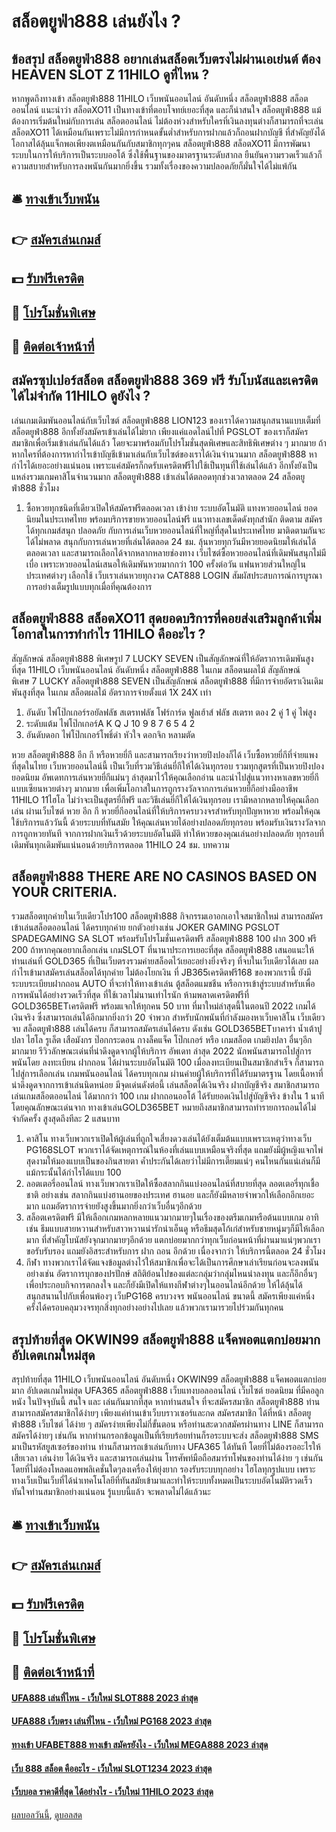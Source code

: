 # สล็อตยูฟ่า888 เล่นยังไง ?
## ข้อสรุป สล็อตยูฟ่า888 อยากเล่นสล็อตเว็บตรงไม่ผ่านเอเย่นต์ ต้อง HEAVEN SLOT Z 11HILO ดูที่ไหน ?
หากพูดถึงทางเข้า สล็อตยูฟ่า888 11HILO เว็บพนันออนไลน์ อันดับหนึ่ง สล็อตยูฟ่า888 สล็อตออนไลน์ แนะนำว่า สล็อตXO11 เป็นทางเข้าที่ตอบโจทย์เยอะที่สุด และก็น่าสนใจ สล็อตยูฟ่า888 แม้ต้องการเริ่มต้นใหม่กับการเล่น สล็อตออนไลน์ ไม่ต้องห่วงสำหรับใครที่เงินลงทุนต่างก็สามารถที่จะเล่น สล็อตXO11 ได้เหมือนกันเพราะไม่มีการกำหนดขั้นต่ำสำหรับการฝากแล้วก็ถอนฝากบัญชี ที่สำคัญยังได้โอกาสได้ลุ้นแจ็กพอเพียงตเหมือนกันกับสมาชิกทุกๆคน สล็อตยูฟ่า888 สล็อตXO11 มีการพัฒนาระบบในการให้บริการเป็นระบบออโต้ ซึ่งใช้พื้นฐานของมาตรฐานระดับสากล ยืนยันความรวดเร็วแล้วก็ความสบายสำหรับการลงพนันกันมากยิ่งขึ้น รวมทั้งเรื่องของความปลอดภัยก็มั่นใจได้ไม่แพ้กัน

## 🛎 [ทางเข้าเว็บพนัน](https://bit.ly/3SdLNi2)
## 👉 [สมัครเล่นเกมส์](https://bit.ly/3SdLNi2)
## 💵 [รับฟรีเครดิต](https://bit.ly/3dyRKHj)
## 👑 [โปรโมชั่นพิเศษ](https://bit.ly/3dyRKHj)
## 📱 [ติดต่อเจ้าหน้าที่](https://bit.ly/3dyRKHj)

## สมัครซุปเปอร์สล็อต สล็อตยูฟ่า888 369 ฟรี รับโบนัสและเครดิตได้ไม่จำกัด 11HILO ดูยังไง ?
เล่นเกมเดิมพันออนไลน์กับเว็บไซต์ สล็อตยูฟ่า888 LION123 ของเราได้ความสนุกสนานแบบเต็มที่ สล็อตยูฟ่า888 อีกทั้งยังสมัครเข้าเล่นได้ไม่ยาก เพียงแค่แอดไลน์ไปที่ PGSLOT ของเราก็สมัครสมาชิกเพื่อเริ่มเข้าเล่นกันได้แล้ว โดยจะมาพร้อมกับโปรโมชั่นสุดพิเศษและสิทธิพิเศษต่าง ๆ มากมาย ถ้าหากใครที่ต้องการหากำไรเข้าบัญชีเข้ามาเล่นกับเว็บไซต์ของเราได้เงินจำนวนมาก สล็อตยูฟ่า888 หากำไรได้เยอะอย่างแน่นอน เพราะแค่สมัครก็กดรับเครดิตฟรีไปใช้เป็นทุนที่ใช้เล่นได้แล้ว อีกทั้งยังเป็นแหล่งรวมเกมคาสิโนจำนวนมาก สล็อตยูฟ่า888 เข้าเล่นได้ตลอดทุกช่วงเวลาตลอด 24 สล็อตยูฟ่า888 ชั่วโมง
1. ซื้อหวยทุกชนิดที่เดียวเปิดให้สมัครฟรีตลอดเวลา เข้าง่าย ระบบอัตโนมัติ แทงหวยออนไลน์ ยอดนิยมในประเทศไทย พร้อมบริการขายหวยออนไลน์ฟรี แนวทางเลขเด็ดดังทุกสำนัก ติดตาม สมัครได้ทุกเกมส์สนุก ปลอดภัย กับการเล่นเว็บหวยออนไลน์ที่ใหญ่ที่สุดในประเทศไทย มาติดตามกันจะได้ไม่พลาด สนุกกับการเล่นหวยที่เล่นได้ตลอด 24 ชม. ลุ้นหวยทุกวันมีหวยยอดนิยมให้เล่นได้ตลอดเวลา และสามารถเลือกได้จากหลากหลายช่องทาง เว็บไซต์ซื้อหวยออนไลน์ที่เดิมพันสนุกไม่มีเบื่อ เพราะหวยออนไลน์เสนอให้เดิมพันหวยมากกว่า 100 ครั้งต่อวัน แฟนหวยส่วนใหญ่ในประเทศต่างๆ เลือกใช้ เว็บเราเล่นหวยทุกงวด CAT888 LOGIN สัมผัสประสบการณ์การบูรณาการอย่างเต็มรูปแบบทุกเมื่อที่คุณต้องการ

## สล็อตยูฟ่า888 สล็อตXO11 สุดยอดบริการที่คอยส่งเสริมลูกค้าเพิ่มโอกาสในการทำกำไร 11HILO คืออะไร ?
สัญลักษณ์ สล็อตยูฟ่า888 พิเศษรูป 7 LUCKY SEVEN เป็นสัญลักษณ์ที่ให้อัตราการเดิมพันสูงที่สุด 11HILO เว็บพนันออนไลน์ อันดับหนึ่ง สล็อตยูฟ่า888 ในเกม สล็อตนผลไม้
สัญลักษณ์พิเศษ 7 LUCKY สล็อตยูฟ่า888 SEVEN เป็นสัญลักษณ์ สล็อตยูฟ่า888 ที่มีการจ่ายอัตราเงินเดิมพันสูงที่สุด ในเกม สล็อตผลไม้ อัตราการจ่ายตั้งแต่ 1X 24X เท่า
1. อันดับ ไพ่โป๊กเกอร์รอยัลฟลัช สเตรทฟลัช โฟร์การ์ด ฟูลเฮ้าส์ ฟลัช สเตรท ตอง 2 คู่ 1 คู่ ไพ่สูง
2. ระดับแต้ม ไพ่โป๊กเกอร์A K Q J 10 9 8 7 6 5 4 2
3. อันดับดอก ไพ่โป๊กเกอร์โพธิ์ดำ หัวใจ ดอกจิก หลามตัด

หวย สล็อตยูฟ่า888 อีก กี หรือหวยยี่กี และสามารถเรียงว่าหวยปิงปองก็ได้ เว็บซื้อหวยยี่กีที่จ่ายแพงที่สุดในไทย เว็บหวยออนไลน์นี้ เป็นเว็บที่รวมวิธีเล่นยี่กีให้ได้เงินทุกรอบ รวมทุกสูตรที่เป็นหวยปิงปองยอดนิยม อัพเดทการเล่นหวยยี่กีแม่นๆ ล่าสุดมาไว้ให้คุณเลือกอ่าน และนำไปสู่แนวทางหาเลขหวยยี่กีแบบเซียนหวยต่างๆ มากมาย เพื่อเพิ่มโอกาสในการถูกรางวัลจากการเล่นหวยยี่กีอย่างมืออาชีพ 11HILO 11ไฮโล ไม่ว่าจะเป็นสูตรยี่กีฟรี และวิธีเล่นยี่กีให้ได้เงินทุกรอบ เรามีหลากหลายให้คุณเลือกเล่น ผ่านเว็บไซต์ หวย อีก กี หวยยี่กีออนไลน์ที่ให้บริการครบวงจรสำหรับทุกปัญหาหวย พร้อมให้คุณใช้บริการแล้ววันนี้ ด้วยระบบที่ทันสมัย ​​ให้คุณเล่นหวยได้อย่างปลอดภัยทุกรอบ พร้อมรับเงินรางวัลจากการถูกหวยทันที จากการฝากเงินเร็วด้วยระบบอัตโนมัติ ทำให้หวยของคุณเล่นอย่างปลอดภัย ทุกรอบที่เดิมพันทุกเดิมพันแน่นอนด้วยบริการตลอด 11HILO 24 ชม.
บทความ

## สล็อตยูฟ่า888 THERE ARE NO CASINOS BASED ON YOUR CRITERIA.
รวมสล็อตทุกค่ายในเว็บเดียวโปร100 สล็อตยูฟ่า888 กิจกรรมเอาอกเอาใจสมาชิกใหม่ สามารถสมัครเข้าเล่นสล็อตออนไลน์ ได้ครบทุกค่าย ยกตัวอย่างเช่น JOKER GAMING PGSLOT SPADEGAMING SA SLOT พร้อมรับโปรโมชั่นเครดิตฟรี สล็อตยูฟ่า888 100 ฝาก 300 ฟรี 200
ถ้าหากคุณอยากเลือกเล่น เกมSLOT ที่นานาประการเยอะที่สุด สล็อตยูฟ่า888 เสนอแนะให้ท่านเล่นที่ GOLD365 ที่เป็นเว็บตรงรวมค่ายสล็อตไว้เยอะอย่างยิ่งจริงๆ ที่จบในเว็บเดียวได้เลย ผลกำไรเข้ามาสมัครเล่นสล็อตได้ทุกค่าย ไม่ต้องโยกเงิน ที่ JB365เครดิตฟรี168 ของพวกเรานี้ ยังมีระบบระเบียบฝากถอน AUTO ที่จะทำให้ทางเข้าเล่น ตู้สล็อตแมชชีน หรือการเข้าสู่ระบบสำหรับเพื่อการพนันได้อย่างรวดเร็วที่สุด ที่ใช้เวลาไม่นานเท่าไรนัก ห้ามพลาดเครดิตฟรีที่ GOLD365BETเครดิตฟรี พร้อมแจกให้ทุกคน 50 บาท ที่มาใหม่ล่าสุดนี้ในตอนปี 2022
เกมได้เงินจริง ซึ่งสามารถเล่นได้อีกมากยิ่งกว่า 20 จำพวก สำหรับนักพนันที่กำลังมองหาเว็บคาสิโน เว็บเดียวจบ สล็อตยูฟ่า888 เล่นได้ครบ ก็สามารถสมัครเล่นได้ครบ ดังเช่น GOLD365BETบาคาร่า น้ำเต้าปูปลา ไฮโล รูเล็ต เสือมังกร ป๊อกกระดอน กางล็คแจ็ค โป๊กเกอร์ หรือ เกมสล็อต เกมยิงปลา อื่นๆอีกมากมาย
รีวิวลักษณะเด่นที่น่าดึงดูดจากผู้ให้บริการ อัพเดท ล่าสุด 2022 นักพนันสามารถไปสู่การพนันโดย ลงทะเบียน ฝากถอน ได้ผ่านระบบอัตโนมัติ 100 เมื่อลงทะเบียนเป็นสมาชิกสำเร็จ ก็สามารถไปสู่การเลือกเล่น เกมพนันออนไลน์ ได้ครบทุกเกม ผ่านค่ายผู้ให้บริการที่ได้รับมาตรฐาน โดยเนื้อหาที่น่าดึงดูดจากการเข้าเล่นนิดหน่อย มีจุดเด่นดังต่อนี้
เล่นสล็อตได้เงินจริง ฝากบัญชีจริง สมาชิกสามารถเล่นเกมสล็อตออนไลน์ ได้มากกว่า 100 เกม ฝากถอนออโต้ ได้รับยอดเงินไปสู่บัญชีจริง ข้างใน 1 นาที โดยคุณลักษณะเด่นจาก ทางเข้าเล่นGOLD365BET หมายถึงสมาชิกสามารถทำรายการถอนได้ไม่จำกัดครั้ง สูงสุดถึงทีละ 2 แสนบาท
1. คาสิโน ทางเว็บพวกเราเปิดให้ผู้เล่นที่ถูกใจเสี่ยงดวงเล่นได้ยังเต็มต้นแบบเพราะเหตุว่าทางเว็บ PG168SLOT พวกเราได้จัดเหตุการณ์ในห้องที่เล่นแบบเหมือนจริงที่สุด แถมยังมีผู้หญิงแจกไพ่สุดงามให้มองแบบเป็นของกินสายตา ค้ำประกันได้เลยว่าไม่มีการเตี๊ยมแน่ๆ คนไหนกันแน่เล่นก็มีแม้กระนั้นได้กำไรได้แบบ 100
2. ลอตเตอรี่ออนไลน์ ทางเว็บพวกเราเปิดให้ซื้อสลากกินแบ่งออนไลน์ที่สบายที่สุด ลอตเตอรี่ทุกเชื้อชาติ อย่างเช่น สลากกินแบ่งฮานอยของประเทศ ฮานอย และก็ยังมีหลายจำพวกให้เลือกอีกเยอะมาก แถมอัตราการจ่ายยังสูงขึ้นมากยิ่งกว่าเว็บอื่นๆอีกด้วย
3. สล็อตเครดิตฟรี มีให้เลือกเกมหลกหลายแนวมากมายๆในเรื่องของตรีมเกมหรือต้นแบบเกม อาทิเช่น ธีมแบบสายหวานสำหรับสาวหวานน่ารักน่าเอ็นดู หรือธีมสุดโก้เก๋สำหรับชายหนุ่มๆก็มีให้เลือกมาก ที่สำคัญโบนัสยังจุกมากมายๆอีกด้วย แตกบ่อยมากกว่าทุกเว็บก่อนหน้าที่ผ่านมาแน่ๆพวกเราขอรับรับรอง แถมยังอิสระสำหรับการ ฝาก ถอน อีกด้วย เนื่องจากว่า ให้บริการนี้ตลอด 24 ชั่วโมง
4. กีฬา ทางพวกเราได้จัดแจงข้อมูลต่างไว้ให้สมาชิกเพื่อจะได้เป็นการศึกษาเล่าเรียนก่อนจะลงพนัน อย่างเช่น อัตราการบุกของปรปักษ์ สถิติย้อนไปของแต่ละกลุ่มว่ากลุ่มไหนน่าลงทุน และก็อีกอื่นๆเพื่อประกอบกิจการตกลงใจ และก็ยังมีเปิดให้แทงกีฬาต่างๆในออนไลน์อีกด้วย ให้ได้ลุ้นได้สนุกสนานไปกับเพื่อนพ้องๆ เว็บPG168 ครบวงจร พนันออนไลน์ ขนาดนี้ สมัครเพียงแค่หนึ่งครั้งได้ครอบคลุมวงจรทุกสิ่งทุกอย่างอย่างไปเลย แล้วพวกเรามารวยไปร่วมกันทุกคน

## สรุปท้ายที่สุด OKWIN99 สล็อตยูฟ่า888 แจ็คพอตแตกบ่อยมาก อัปเดตเกมใหม่สุด
สรุปท้ายที่สุด 11HILO เว็บพนันออนไลน์ อันดับหนึ่ง OKWIN99 สล็อตยูฟ่า888 แจ็คพอตแตกบ่อยมาก อัปเดตเกมใหม่สุด UFA365 สล็อตยูฟ่า888 เว็บแทงบอลออนไลน์ เว็บไซต์ ยอดนิยม ที่มีคอลูกหนัง ในปัจจุบันนี้ สนใจ และ เล่นกันมากที่สุด หากท่านสนใจ ที่จะสมัครสมาชิก สล็อตยูฟ่า888 ท่านสามารถสมัครสมาชิกได้ง่ายๆ เพียงแค่ท่านเข้าเว็บบราวเซอร์และกด สมัครสมาชิก ได้ที่หน้า สล็อตยูฟ่า888 เว็บไซต์ ได้ง่าย ๆ สมัครง่ายเพียงไม่กี่ขั้นตอน หรือท่านสะดวกสมัครผ่านทาง LINE ก็สามารถสมัครได้ง่ายๆ เช่นกัน หากท่านกรอกข้อมูลเป็นที่เรียบร้อยท่านก็รอระบบจะส่ง สล็อตยูฟ่า888 SMS มาเป็นรหัสยูสเซอร์ของท่าน ท่านก็สามารถเข้าเล่นกับทาง UFA365 ได้ทันที โดยที่ไม่ต้องรออะไรให้เสียเวลา เล่นง่าย ได้เงินจริง และสามารถเล่นผ่าน โทรศัพท์มือถือสมาร์ทโฟนของท่านได้ง่าย ๆ เช่นกัน โดยที่ไม่ต้องโหลดแอพพลิเคชั่นใดๆลงเครื่องให้ยุ่งยาก รองรับระบบทุกอย่าง ไฮโลทุกรูปแบบ เพราะทางเว็บเป็นเว็บที่ได้นำเทคโนโลยีที่ทันสมัยเข้ามาและทำให้ระบบทั้งหมดเป็นระบบอัตโนมัติรวดเร็วทันใจท่านสมาชิกอย่างแน่นอน รู้แบบนี้แล้ว จะพลาดไม่ได้แล้วนะ

## 🛎 [ทางเข้าเว็บพนัน](https://bit.ly/3SdLNi2)
## 👉 [สมัครเล่นเกมส์](https://bit.ly/3SdLNi2)
## 💵 [รับฟรีเครดิต](https://bit.ly/3dyRKHj)
## 👑 [โปรโมชั่นพิเศษ](https://bit.ly/3dyRKHj)
## 📱 [ติดต่อเจ้าหน้าที่](https://bit.ly/3dyRKHj)

#### [UFA888 เล่นที่ไหน - เว็บใหม่ SLOT888 2023 ล่าสุด](https://atom.io/themes/ufa888%20เล่นที่ไหน%20-%20เว็บใหม่%20slot888%202023%20ล่าสุด)
#### [UFA888 เว็บตรง เล่นที่ไหน - เว็บใหม่ PG168 2023 ล่าสุด](https://atom.io/themes/ufa888%20เว็บตรง%20เล่นที่ไหน%20-%20เว็บใหม่%20pg168%202023%20ล่าสุด)
#### [ทางเข้า UFABET888 ทางเข้า สมัครยังไง - เว็บใหม่ MEGA888 2023 ล่าสุด](https://atom.io/themes/ทางเข้า%20ufabet888%20ทางเข้า%20สมัครยังไง%20-%20เว็บใหม่%20mega888%202023%20ล่าสุด)
#### [เว็บ 888 สล็อต คืออะไร - เว็บใหม่ SLOT1234 2023 ล่าสุด](https://atom.io/themes/เว็บ%20888%20สล็อต%20คืออะไร%20-%20เว็บใหม่%20slot1234%202023%20ล่าสุด)
#### [เว็บบอล ราคาดีที่สุด ได้อย่างไร - เว็บใหม่ 11HILO 2023 ล่าสุด](https://atom.io/themes/เว็บบอล%20ราคาดีที่สุด%20ได้อย่างไร%20-%20เว็บใหม่%2011hilo%202023%20ล่าสุด)

[ผลบอลวันนี้](https://siamsport.tv "ผลบอลวันนี้"), [ดูบอลสด](https://siamsport.tv/ดูบอลสด "ดูบอลสด")